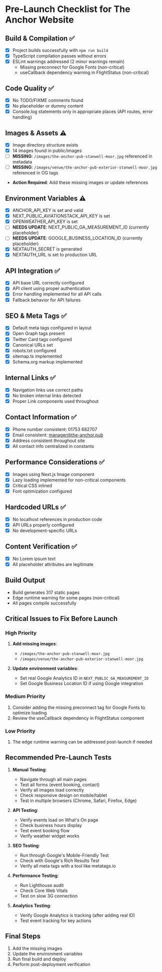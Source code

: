 # Pre-Launch Checklist for The Anchor Website

## Build & Compilation ✅
- [x] Project builds successfully with `npm run build`
- [x] TypeScript compilation passes without errors
- [x] ESLint warnings addressed (2 minor warnings remain)
  - Missing preconnect for Google Fonts (non-critical)
  - useCallback dependency warning in FlightStatus (non-critical)

## Code Quality ✅
- [x] No TODO/FIXME comments found
- [x] No placeholder or dummy content
- [x] Console.log statements only in appropriate places (API routes, error handling)

## Images & Assets ⚠️
- [x] Image directory structure exists
- [x] 14 images found in public/images
- [ ] **MISSING**: `/images/the-anchor-pub-stanwell-moor.jpg` referenced in metadata
- [ ] **MISSING**: `/images/venue/the-anchor-pub-exterior-stanwell-moor.jpg` referenced in OG tags
- **Action Required**: Add these missing images or update references

## Environment Variables ⚠️
- [x] ANCHOR_API_KEY is set and valid
- [x] NEXT_PUBLIC_AVIATIONSTACK_API_KEY is set
- [x] OPENWEATHER_API_KEY is set
- [ ] **NEEDS UPDATE**: NEXT_PUBLIC_GA_MEASUREMENT_ID (currently placeholder)
- [ ] **NEEDS UPDATE**: GOOGLE_BUSINESS_LOCATION_ID (currently placeholder)
- [x] NEXTAUTH_SECRET is generated
- [x] NEXTAUTH_URL is set to production URL

## API Integration ✅
- [x] API base URL correctly configured
- [x] API client using proper authentication
- [x] Error handling implemented for all API calls
- [x] Fallback behavior for API failures

## SEO & Meta Tags ✅
- [x] Default meta tags configured in layout
- [x] Open Graph tags present
- [x] Twitter Card tags configured
- [x] Canonical URLs set
- [x] robots.txt configured
- [x] sitemap.ts implemented
- [x] Schema.org markup implemented

## Internal Links ✅
- [x] Navigation links use correct paths
- [x] No broken internal links detected
- [x] Proper Link components used throughout

## Contact Information ✅
- [x] Phone number consistent: 01753 682707
- [x] Email consistent: manager@the-anchor.pub
- [x] Address consistent throughout site
- [x] All contact info centralized in constants

## Performance Considerations ✅
- [x] Images using Next.js Image component
- [x] Lazy loading implemented for non-critical components
- [x] Critical CSS inlined
- [x] Font optimization configured

## Hardcoded URLs ✅
- [x] No localhost references in production code
- [x] API URLs properly configured
- [x] No development-specific URLs

## Content Verification ✅
- [x] No Lorem ipsum text
- [x] All placeholder attributes are legitimate

## Build Output
- Build generates 317 static pages
- Edge runtime warning for some pages (non-critical)
- All pages compile successfully

## Critical Issues to Fix Before Launch

### High Priority
1. **Add missing images**:
   - `/images/the-anchor-pub-stanwell-moor.jpg`
   - `/images/venue/the-anchor-pub-exterior-stanwell-moor.jpg`

2. **Update environment variables**:
   - Set real Google Analytics ID in `NEXT_PUBLIC_GA_MEASUREMENT_ID`
   - Set Google Business Location ID if using Google integration

### Medium Priority
1. Consider adding the missing preconnect tag for Google Fonts to optimize loading
2. Review the useCallback dependency in FlightStatus component

### Low Priority
1. The edge runtime warning can be addressed post-launch if needed

## Recommended Pre-Launch Tests

1. **Manual Testing**:
   - Navigate through all main pages
   - Test all forms (event booking, contact)
   - Verify all images load correctly
   - Check responsive design on mobile/tablet
   - Test in multiple browsers (Chrome, Safari, Firefox, Edge)

2. **API Testing**:
   - Verify events load on What's On page
   - Check business hours display
   - Test event booking flow
   - Verify weather widget works

3. **SEO Testing**:
   - Run through Google's Mobile-Friendly Test
   - Check with Google's Rich Results Test
   - Verify all meta tags with a tool like metatags.io

4. **Performance Testing**:
   - Run Lighthouse audit
   - Check Core Web Vitals
   - Test on slow 3G connection

5. **Analytics Testing**:
   - Verify Google Analytics is tracking (after adding real ID)
   - Test event tracking for key actions

## Final Steps
1. Add the missing images
2. Update the environment variables
3. Run final build and deploy
4. Perform post-deployment verification